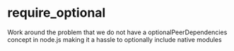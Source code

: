 # require_optional

Work around the problem that we do not have a optionalPeerDependencies concept in node.js making it a hassle to
optionally include native modules
